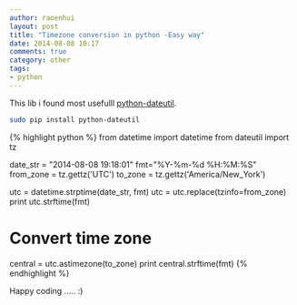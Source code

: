 ```yaml
---
author: raoenhui
layout: post
title: "Timezone conversion in python -Easy way"
date: 2014-08-08 10:17
comments: true
category: other
tags:
- python
---
```


This lib i found most usefulll [python-dateutil](http://niemeyer.net/python-dateutil).

```bash
sudo pip install python-dateutil
```

{% highlight python %}
from datetime import datetime
from dateutil import tz

date_str = "2014-08-08 19:18:01"
fmt="%Y-%m-%d %H:%M:%S"
from_zone = tz.gettz('UTC')
to_zone = tz.gettz('America/New_York')

utc = datetime.strptime(date_str, fmt)
utc = utc.replace(tzinfo=from_zone)
print utc.strftime(fmt)
# Convert time zone
central = utc.astimezone(to_zone)
print central.strftime(fmt)
{% endhighlight %}

Happy coding ..... :)

